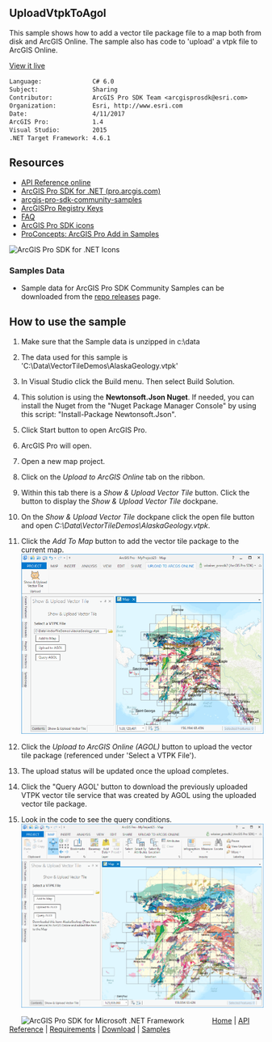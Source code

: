 ## UploadVtpkToAgol

<!-- TODO: Write a brief abstract explaining this sample -->
This sample shows how to add a vector tile package file to a map both from disk and ArcGIS Online.  The sample also has code to 'upload' a vtpk file to ArcGIS Online.    
  


<a href="http://pro.arcgis.com/en/pro-app/sdk/" target="_blank">View it live</a>

<!-- TODO: Fill this section below with metadata about this sample-->
```
Language:              C# 6.0
Subject:               Sharing
Contributor:           ArcGIS Pro SDK Team <arcgisprosdk@esri.com>
Organization:          Esri, http://www.esri.com
Date:                  4/11/2017
ArcGIS Pro:            1.4
Visual Studio:         2015
.NET Target Framework: 4.6.1
```

## Resources

* [API Reference online](http://pro.arcgis.com/en/pro-app/sdk/api-reference)
* <a href="http://pro.arcgis.com/en/pro-app/sdk/" target="_blank">ArcGIS Pro SDK for .NET (pro.arcgis.com)</a>
* [arcgis-pro-sdk-community-samples](http://github.com/Esri/arcgis-pro-sdk-community-samples)
* [ArcGISPro Registry Keys](http://github.com/Esri/arcgis-pro-sdk/wiki/ArcGIS-Pro-Registry-Keys)
* [FAQ](http://github.com/Esri/arcgis-pro-sdk/wiki/FAQ)
* [ArcGIS Pro SDK icons](https://github.com/Esri/arcgis-pro-sdk/releases/tag/1.4.0.7198)
* [ProConcepts: ArcGIS Pro Add in Samples](https://github.com/Esri/arcgis-pro-sdk-community-samples/wiki/ProConcepts-ArcGIS-Pro-Add-in-Samples)

![ArcGIS Pro SDK for .NET Icons](https://esri.github.io/arcgis-pro-sdk/images/Home/Image-of-icons.png "ArcGIS Pro SDK Icons")

### Samples Data

* Sample data for ArcGIS Pro SDK Community Samples can be downloaded from the [repo releases](https://github.com/Esri/arcgis-pro-sdk-community-samples/releases) page.  

## How to use the sample
<!-- TODO: Explain how this sample can be used. To use images in this section, create the image file in your sample project's screenshots folder. Use relative url to link to this image using this syntax: ![My sample Image](FacePage/SampleImage.png) -->
1. Make sure that the Sample data is unzipped in c:\data       
1. The data used for this sample is 'C:\Data\VectorTileDemos\AlaskaGeology.vtpk'      
1. In Visual Studio click the Build menu. Then select Build Solution.    
1. This solution is using the **Newtonsoft.Json Nuget**.  If needed, you can install the Nuget from the "Nuget Package Manager Console" by using this script: "Install-Package Newtonsoft.Json".   
1. Click Start button to open ArcGIS Pro.    
1. ArcGIS Pro will open.     
1. Open a new map project.     
1. Click on the *Upload to ArcGIS Online* tab on the ribbon.    
1. Within this tab there is a *Show &amp; Upload Vector Tile* button.  Click the button to display the *Show &amp; Upload Vector Tile* dockpane.    
1. On the *Show &amp; Upload Vector Tile* dockpane click the open file button and open *C:\Data\VectorTileDemos\AlaskaGeology.vtpk*.    
1. Click the *Add To Map* button to add the vector tile package to the current map.    
![UI](Screenshots/Screenshot1.png)    
  
1. Click the *Upload to ArcGIS Online (AGOL)* button to upload the vector tile package (referenced under 'Select a VTPK File').    
1. The upload status will be updated once the upload completes.    
1. Click the "Query AGOL' button to download the previously uploaded VTPK vector tile service that was created by AGOL using the uploaded vector tile package.    
1. Look in the code to see the query conditions.    
![UI](Screenshots/Screenshot2.png)     
  


<!-- End -->

&nbsp;&nbsp;&nbsp;&nbsp;&nbsp;&nbsp;<img src="http://esri.github.io/arcgis-pro-sdk/images/ArcGISPro.png"  alt="ArcGIS Pro SDK for Microsoft .NET Framework" height = "20" width = "20" align="top"  >
&nbsp;&nbsp;&nbsp;&nbsp;&nbsp;&nbsp;&nbsp;&nbsp;&nbsp;&nbsp;&nbsp;&nbsp;
[Home](https://github.com/Esri/arcgis-pro-sdk/wiki) | <a href="http://pro.arcgis.com/en/pro-app/sdk/api-reference" target="_blank">API Reference</a> | [Requirements](https://github.com/Esri/arcgis-pro-sdk/wiki#requirements) | [Download](https://github.com/Esri/arcgis-pro-sdk/wiki#installing-arcgis-pro-sdk-for-net) | <a href="http://github.com/esri/arcgis-pro-sdk-community-samples" target="_blank">Samples</a>
